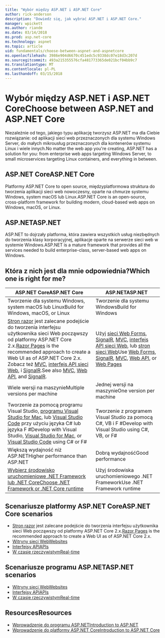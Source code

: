 ```yaml
---
title: "Wybór między ASP.NET i ASP.NET Core"
author: rick-anderson
description: "Dowiedz się, jak wybrać ASP.NET i ASP.NET Core."
manager: wpickett
ms.author: riande
ms.date: 03/14/2018
ms.prod: asp.net-core
ms.technology: aspnet
ms.topic: article
uid: fundamentals/choose-between-aspnet-and-aspnetcore
ms.openlocfilehash: 3986e904d6670c451edc5c9338dc07e18d3c207d
ms.sourcegitcommit: 493a215355576cfa481773365de021bcf04bb9c7
ms.translationtype: MT
ms.contentlocale: pl-PL
ms.lasthandoff: 03/15/2018
---
```

# <a name="choose-between-aspnet-and-aspnet-core"></a><span data-ttu-id="d15e4-103">Wybór między ASP.NET i ASP.NET Core</span><span class="sxs-lookup"><span data-stu-id="d15e4-103">Choose between ASP.NET and ASP.NET Core</span></span>

<span data-ttu-id="d15e4-104">Niezależnie od tego, jakiego typu aplikację tworzysz ASP.NET ma dla Ciebie rozwiązanie: od aplikacji sieci web przeznaczonych dla systemu Windows Server, do małych mikrousług przeznaczonych dla kontenerów systemu Linux i wiele innych.</span><span class="sxs-lookup"><span data-stu-id="d15e4-104">No matter the web app you're creating, ASP.NET has a solution for you: from enterprise web apps targeting Windows Server, to small microservices targeting Linux containers, and everything in between.</span></span>

## <a name="aspnet-core"></a><span data-ttu-id="d15e4-105">ASP.NET Core</span><span class="sxs-lookup"><span data-stu-id="d15e4-105">ASP.NET Core</span></span>

<span data-ttu-id="d15e4-106">Platformy ASP.NET Core to open source, międzyplatformowa struktura do tworzenia aplikacji sieci web nowoczesny, oparte na chmurze systemu Windows, system macOS lub Linux.</span><span class="sxs-lookup"><span data-stu-id="d15e4-106">ASP.NET Core is an open-source, cross-platform framework for building modern, cloud-based web apps on Windows, macOS, or Linux.</span></span>

## <a name="aspnet"></a><span data-ttu-id="d15e4-107">ASP.NET</span><span class="sxs-lookup"><span data-stu-id="d15e4-107">ASP.NET</span></span>

<span data-ttu-id="d15e4-108">ASP.NET to dojrzały platforma, która zawiera wszystkich usług niezbędnych do tworzenia klasy korporacyjnej, aplikacje oparte na serwerze sieci web w systemie Windows.</span><span class="sxs-lookup"><span data-stu-id="d15e4-108">ASP.NET is a mature framework that provides all the services needed to build enterprise-class, server-based web apps on Windows.</span></span>

## <a name="which-one-is-right-for-me"></a><span data-ttu-id="d15e4-109">Która z nich jest dla mnie odpowiednia?</span><span class="sxs-lookup"><span data-stu-id="d15e4-109">Which one is right for me?</span></span>

| <span data-ttu-id="d15e4-110">ASP.NET Core</span><span class="sxs-lookup"><span data-stu-id="d15e4-110">ASP.NET Core</span></span> | <span data-ttu-id="d15e4-111">ASP.NET</span><span class="sxs-lookup"><span data-stu-id="d15e4-111">ASP.NET</span></span> |
|---|---|
|<span data-ttu-id="d15e4-112">Tworzenie dla systemu Windows, system macOS lub Linux</span><span class="sxs-lookup"><span data-stu-id="d15e4-112">Build for Windows, macOS, or Linux</span></span>|<span data-ttu-id="d15e4-113">Tworzenie dla systemu Windows</span><span class="sxs-lookup"><span data-stu-id="d15e4-113">Build for Windows</span></span>|
|<span data-ttu-id="d15e4-114">[Stron razor](xref:mvc/razor-pages/index) jest zalecane podejście do tworzenia interfejsu użytkownika sieci Web począwszy od platformy ASP.NET Core 2.x.</span><span class="sxs-lookup"><span data-stu-id="d15e4-114">[Razor Pages](xref:mvc/razor-pages/index) is the recommended approach to create a Web UI as of ASP.NET Core 2.x.</span></span> <span data-ttu-id="d15e4-115">Zobacz też [MVC](xref:mvc/overview), [interfejs API sieci Web](xref:tutorials/first-web-api), i [SignalR](xref:signalr/introduction-signalr-core).</span><span class="sxs-lookup"><span data-stu-id="d15e4-115">See also [MVC](xref:mvc/overview), [Web API](xref:tutorials/first-web-api), and [SignalR](xref:signalr/introduction-signalr-core).</span></span>|<span data-ttu-id="d15e4-116">Użyj [sieci Web Forms](/aspnet/web-forms), [SignalR](/aspnet/signalr), [MVC](/aspnet/mvc), [interfejs API sieci Web](/aspnet/web-api/), lub [stron sieci Web](/aspnet/web-pages)</span><span class="sxs-lookup"><span data-stu-id="d15e4-116">Use [Web Forms](/aspnet/web-forms), [SignalR](/aspnet/signalr), [MVC](/aspnet/mvc), [Web API](/aspnet/web-api/), or [Web Pages](/aspnet/web-pages)</span></span>|
|<span data-ttu-id="d15e4-117">Wiele wersji na maszynie</span><span class="sxs-lookup"><span data-stu-id="d15e4-117">Multiple versions per machine</span></span>|<span data-ttu-id="d15e4-118">Jednej wersji na maszynie</span><span class="sxs-lookup"><span data-stu-id="d15e4-118">One version per machine</span></span>|
|<span data-ttu-id="d15e4-119">Tworzenie za pomocą programu Visual Studio, [programu Visual Studio for Mac](https://www.visualstudio.com/vs/visual-studio-mac/), lub [Visual Studio Code](https://code.visualstudio.com/) przy użyciu języka C# lub języka F #</span><span class="sxs-lookup"><span data-stu-id="d15e4-119">Develop with Visual Studio, [Visual Studio for Mac](https://www.visualstudio.com/vs/visual-studio-mac/), or [Visual Studio Code](https://code.visualstudio.com/) using C# or F#</span></span>|<span data-ttu-id="d15e4-120">Tworzenie z programem Visual Studio za pomocą C#, VB i F #</span><span class="sxs-lookup"><span data-stu-id="d15e4-120">Develop with Visual Studio using C#, VB, or F#</span></span>|
|<span data-ttu-id="d15e4-121">Większą wydajność niż ASP.NET</span><span class="sxs-lookup"><span data-stu-id="d15e4-121">Higher performance than ASP.NET</span></span>|<span data-ttu-id="d15e4-122">Dobrą wydajność</span><span class="sxs-lookup"><span data-stu-id="d15e4-122">Good performance</span></span>|
|[<span data-ttu-id="d15e4-123">Wybierz środowisko uruchomieniowe .NET Framework lub .NET Core</span><span class="sxs-lookup"><span data-stu-id="d15e4-123">Choose .NET Framework or .NET Core runtime</span></span>](/dotnet/articles/standard/choosing-core-framework-server)|<span data-ttu-id="d15e4-124">Użyj środowiska uruchomieniowego .NET Framework</span><span class="sxs-lookup"><span data-stu-id="d15e4-124">Use .NET Framework runtime</span></span>|

## <a name="aspnet-core-scenarios"></a><span data-ttu-id="d15e4-125">Scenariusze platformy ASP.NET Core</span><span class="sxs-lookup"><span data-stu-id="d15e4-125">ASP.NET Core scenarios</span></span>

<!-- update link to Razor Pages mvc movie series when done -->
* <span data-ttu-id="d15e4-126">[Stron razor](xref:mvc/razor-pages/index) jest zalecane podejście do tworzenia interfejsu użytkownika sieci Web począwszy od platformy ASP.NET Core 2.x.</span><span class="sxs-lookup"><span data-stu-id="d15e4-126">[Razor Pages](xref:mvc/razor-pages/index) is the recommended approach to create a Web UI as of ASP.NET Core 2.x.</span></span>
* [<span data-ttu-id="d15e4-127">Witryny sieci Web</span><span class="sxs-lookup"><span data-stu-id="d15e4-127">Websites</span></span>](xref:tutorials/first-mvc-app/index)
* [<span data-ttu-id="d15e4-128">Interfejsy API</span><span class="sxs-lookup"><span data-stu-id="d15e4-128">APIs</span></span>](xref:tutorials/first-web-api)
* [<span data-ttu-id="d15e4-129">W czasie rzeczywistym</span><span class="sxs-lookup"><span data-stu-id="d15e4-129">Real-time</span></span>](xref:signalr/index)

## <a name="aspnet-scenarios"></a><span data-ttu-id="d15e4-130">Scenariusze programu ASP.NET</span><span class="sxs-lookup"><span data-stu-id="d15e4-130">ASP.NET scenarios</span></span>

* [<span data-ttu-id="d15e4-131">Witryny sieci Web</span><span class="sxs-lookup"><span data-stu-id="d15e4-131">Websites</span></span>](/aspnet/mvc)
* [<span data-ttu-id="d15e4-132">Interfejsy API</span><span class="sxs-lookup"><span data-stu-id="d15e4-132">APIs</span></span>](/aspnet/web-api)
* [<span data-ttu-id="d15e4-133">W czasie rzeczywistym</span><span class="sxs-lookup"><span data-stu-id="d15e4-133">Real-time</span></span>](/aspnet/signalr)

## <a name="resources"></a><span data-ttu-id="d15e4-134">Resources</span><span class="sxs-lookup"><span data-stu-id="d15e4-134">Resources</span></span>

* [<span data-ttu-id="d15e4-135">Wprowadzenie do programu ASP.NET</span><span class="sxs-lookup"><span data-stu-id="d15e4-135">Introduction to ASP.NET</span></span>](/aspnet/overview)
* [<span data-ttu-id="d15e4-136">Wprowadzenie do platformy ASP.NET Core</span><span class="sxs-lookup"><span data-stu-id="d15e4-136">Introduction to ASP.NET Core</span></span>](xref:index)
